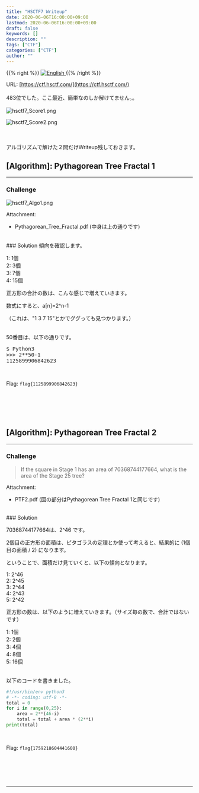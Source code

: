 ```yaml
---
title: "HSCTF7 Writeup"
date: 2020-06-06T16:00:00+09:00
lastmod: 2020-06-06T16:00:00+09:00
draft: false
keywords: []
description: ""
tags: ["CTF"]
categories: ["CTF"]
author: ""
---
```

{{% right %}}
<a href="https://translate.google.com/translate?hl=en&sl=ja&tl=en&u=https%3A%2F%2Fcaptureamerica.github.io%2Fwriteups%2Fpost%2Fhsctf7_2020%2F">
<img src="https://captureamerica.github.io/writeups/img/En.png" alt="English">
</a>
{{% /right %}}

URL: [https://ctf.hsctf.com/](https://ctf.hsctf.com/)
<br /><br />
483位でした。ここ最近、簡単なのしか解けてません。。
<br /><br />
<img src="https://captureamerica.github.io/writeups/img/hsctf7_Score1.png" alt="hsctf7_Score1.png">

<img src="https://captureamerica.github.io/writeups/img/hsctf7_Score2.png" alt="hsctf7_Score2.png">


<br /><br />
アルゴリズムで解けた２問だけWriteup残しておきます。

## [Algorithm]: Pythagorean Tree Fractal 1
- - -
### Challenge
<img src="https://captureamerica.github.io/writeups/img/hsctf7_Algo1.png" alt="hsctf7_Algo1.png">

Attachment:

- Pythagorean_Tree_Fractal.pdf (中身は上の通りです)


<br />
### Solution
傾向を確認します。

1: 1個<br />
2: 3個<br />
3: 7個<br />
4: 15個<br />

正方形の合計の数は、こんな感じで増えていきます。

数式にすると、a[n]=2^n-1

（これは、"1 3 7 15"とかでググっても見つかります。）

<br />
50番目は、以下の通りです。

<pre>
$ Python3
>>> 2**50-1
1125899906842623
</pre>

<br />

Flag: `flag{1125899906842623}`


<br /><br />
<br /><br />

## [Algorithm]: Pythagorean Tree Fractal 2
- - -
### Challenge
> If the square in Stage 1 has an area of 70368744177664, what is the area of the Stage 25 tree?

Attachment:

- PTF2.pdf (図の部分はPythagorean Tree Fractal 1と同じです)

<br />
### Solution

70368744177664は、2^46 です。

2個目の正方形の面積は、ピタゴラスの定理とか使って考えると、結果的に (1個目の面積 / 2) になります。

ということで、面積だけ見ていくと、以下の傾向となります。

1: 2^46<br />
2: 2^45<br />
3: 2^44<br />
4: 2^43<br />
5: 2^42<br />

正方形の数は、以下のように増えていきます。（サイズ毎の数で、合計ではないです）

1: 1個<br />
2: 2個<br />
3: 4個<br />
4: 8個<br />
5: 16個<br />

<br />
以下のコードを書きました。

```python
#!/usr/bin/env python3
# -*- coding: utf-8 -*-
total = 0
for i in range(0,25):
    area = 2**(46-i)
    total = total + area * (2**i)
print(total)
```

<br />

Flag: `flag{1759218604441600}`


<br /><br />
<br /><br />
- - -
<br /><br />
<br /><br />

